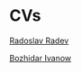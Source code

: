 # CVs

[Radoslav Radev](https://bozho.codes/cv/rado/)

[Bozhidar Ivanow](https://bozho.codes/cv/bozho/)
